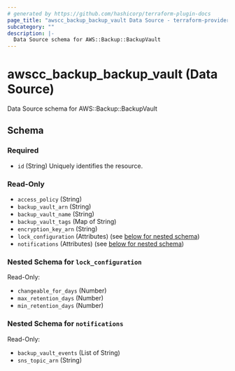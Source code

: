 ```yaml
---
# generated by https://github.com/hashicorp/terraform-plugin-docs
page_title: "awscc_backup_backup_vault Data Source - terraform-provider-awscc"
subcategory: ""
description: |-
  Data Source schema for AWS::Backup::BackupVault
---
```


# awscc_backup_backup_vault (Data Source)

Data Source schema for AWS::Backup::BackupVault



<!-- schema generated by tfplugindocs -->
## Schema

### Required

- `id` (String) Uniquely identifies the resource.

### Read-Only

- `access_policy` (String)
- `backup_vault_arn` (String)
- `backup_vault_name` (String)
- `backup_vault_tags` (Map of String)
- `encryption_key_arn` (String)
- `lock_configuration` (Attributes) (see [below for nested schema](#nestedatt--lock_configuration))
- `notifications` (Attributes) (see [below for nested schema](#nestedatt--notifications))

<a id="nestedatt--lock_configuration"></a>
### Nested Schema for `lock_configuration`

Read-Only:

- `changeable_for_days` (Number)
- `max_retention_days` (Number)
- `min_retention_days` (Number)


<a id="nestedatt--notifications"></a>
### Nested Schema for `notifications`

Read-Only:

- `backup_vault_events` (List of String)
- `sns_topic_arn` (String)
